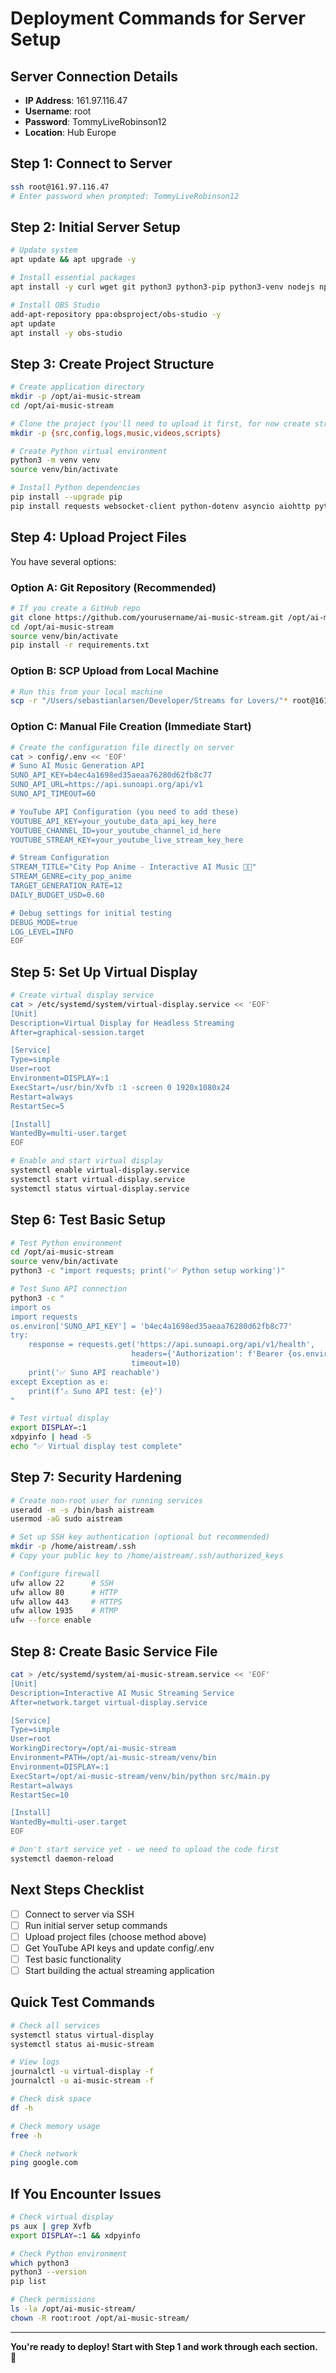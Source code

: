 # Deployment Commands for Server Setup

## Server Connection Details
- **IP Address**: 161.97.116.47
- **Username**: root
- **Password**: TommyLiveRobinson12
- **Location**: Hub Europe

## Step 1: Connect to Server
```bash
ssh root@161.97.116.47
# Enter password when prompted: TommyLiveRobinson12
```

## Step 2: Initial Server Setup
```bash
# Update system
apt update && apt upgrade -y

# Install essential packages
apt install -y curl wget git python3 python3-pip python3-venv nodejs npm ffmpeg xvfb pulseaudio alsa-utils software-properties-common

# Install OBS Studio
add-apt-repository ppa:obsproject/obs-studio -y
apt update
apt install -y obs-studio
```

## Step 3: Create Project Structure
```bash
# Create application directory
mkdir -p /opt/ai-music-stream
cd /opt/ai-music-stream

# Clone the project (you'll need to upload it first, for now create structure)
mkdir -p {src,config,logs,music,videos,scripts}

# Create Python virtual environment
python3 -m venv venv
source venv/bin/activate

# Install Python dependencies
pip install --upgrade pip
pip install requests websocket-client python-dotenv asyncio aiohttp pytchat obs-websocket-py
```

## Step 4: Upload Project Files
You have several options:

### Option A: Git Repository (Recommended)
```bash
# If you create a GitHub repo
git clone https://github.com/yourusername/ai-music-stream.git /opt/ai-music-stream
cd /opt/ai-music-stream
source venv/bin/activate
pip install -r requirements.txt
```

### Option B: SCP Upload from Local Machine
```bash
# Run this from your local machine
scp -r "/Users/sebastianlarsen/Developer/Streams for Lovers/"* root@161.97.116.47:/opt/ai-music-stream/
```

### Option C: Manual File Creation (Immediate Start)
```bash
# Create the configuration file directly on server
cat > config/.env << 'EOF'
# Suno AI Music Generation API
SUNO_API_KEY=b4ec4a1698ed35aeaa76280d62fb8c77
SUNO_API_URL=https://api.sunoapi.org/api/v1
SUNO_API_TIMEOUT=60

# YouTube API Configuration (you need to add these)
YOUTUBE_API_KEY=your_youtube_data_api_key_here
YOUTUBE_CHANNEL_ID=your_youtube_channel_id_here
YOUTUBE_STREAM_KEY=your_youtube_live_stream_key_here

# Stream Configuration
STREAM_TITLE="City Pop Anime - Interactive AI Music 🎵✨"
STREAM_GENRE=city_pop_anime
TARGET_GENERATION_RATE=12
DAILY_BUDGET_USD=0.60

# Debug settings for initial testing
DEBUG_MODE=true
LOG_LEVEL=INFO
EOF
```

## Step 5: Set Up Virtual Display
```bash
# Create virtual display service
cat > /etc/systemd/system/virtual-display.service << 'EOF'
[Unit]
Description=Virtual Display for Headless Streaming
After=graphical-session.target

[Service]
Type=simple
User=root
Environment=DISPLAY=:1
ExecStart=/usr/bin/Xvfb :1 -screen 0 1920x1080x24
Restart=always
RestartSec=5

[Install]
WantedBy=multi-user.target
EOF

# Enable and start virtual display
systemctl enable virtual-display.service
systemctl start virtual-display.service
systemctl status virtual-display.service
```

## Step 6: Test Basic Setup
```bash
# Test Python environment
cd /opt/ai-music-stream
source venv/bin/activate
python3 -c "import requests; print('✅ Python setup working')"

# Test Suno API connection
python3 -c "
import os
import requests
os.environ['SUNO_API_KEY'] = 'b4ec4a1698ed35aeaa76280d62fb8c77'
try:
    response = requests.get('https://api.sunoapi.org/api/v1/health', 
                           headers={'Authorization': f'Bearer {os.environ[\"SUNO_API_KEY\"]}'}, 
                           timeout=10)
    print('✅ Suno API reachable')
except Exception as e:
    print(f'⚠️ Suno API test: {e}')
"

# Test virtual display
export DISPLAY=:1
xdpyinfo | head -5
echo "✅ Virtual display test complete"
```

## Step 7: Security Hardening
```bash
# Create non-root user for running services
useradd -m -s /bin/bash aistream
usermod -aG sudo aistream

# Set up SSH key authentication (optional but recommended)
mkdir -p /home/aistream/.ssh
# Copy your public key to /home/aistream/.ssh/authorized_keys

# Configure firewall
ufw allow 22      # SSH
ufw allow 80      # HTTP
ufw allow 443     # HTTPS
ufw allow 1935    # RTMP
ufw --force enable
```

## Step 8: Create Basic Service File
```bash
cat > /etc/systemd/system/ai-music-stream.service << 'EOF'
[Unit]
Description=Interactive AI Music Streaming Service
After=network.target virtual-display.service

[Service]
Type=simple
User=root
WorkingDirectory=/opt/ai-music-stream
Environment=PATH=/opt/ai-music-stream/venv/bin
Environment=DISPLAY=:1
ExecStart=/opt/ai-music-stream/venv/bin/python src/main.py
Restart=always
RestartSec=10

[Install]
WantedBy=multi-user.target
EOF

# Don't start service yet - we need to upload the code first
systemctl daemon-reload
```

## Next Steps Checklist
- [ ] Connect to server via SSH
- [ ] Run initial server setup commands
- [ ] Upload project files (choose method above)
- [ ] Get YouTube API keys and update config/.env
- [ ] Test basic functionality
- [ ] Start building the actual streaming application

## Quick Test Commands
```bash
# Check all services
systemctl status virtual-display
systemctl status ai-music-stream

# View logs
journalctl -u virtual-display -f
journalctl -u ai-music-stream -f

# Check disk space
df -h

# Check memory usage
free -h

# Check network
ping google.com
```

## If You Encounter Issues
```bash
# Check virtual display
ps aux | grep Xvfb
export DISPLAY=:1 && xdpyinfo

# Check Python environment
which python3
python3 --version
pip list

# Check permissions
ls -la /opt/ai-music-stream/
chown -R root:root /opt/ai-music-stream/
```

---

**You're ready to deploy! Start with Step 1 and work through each section.** 🚀